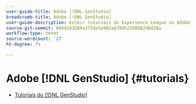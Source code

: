 ```yaml
---
user-guide-title: Adobe [!DNL GenStudio]
breadcrumb-title: Adobe [!DNL GenStudio]
user-guide-description: Exibir tutoriais de Experience League no Adobe [!DNL GenStudio], uma solução completa para acelerar e simplificar sua cadeia de fornecimento de conteúdo com IA gerativa e automação inteligente.
source-git-commit: 66641d3560a1729e5a982ab70d523b0d82dbd28a
workflow-type: tm+mt
source-wordcount: '27'
ht-degree: 7%

---
```



# Adobe [!DNL GenStudio] {#tutorials}

+ [Tutoriais do [!DNL GenStudio]](introduction.md)
